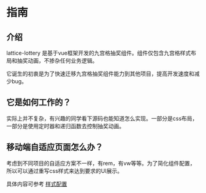 # 指南

## 介绍

lattice-lottery 是基于vue框架开发的九宫格抽奖组件。组件仅包含九宫格样式布局和抽奖动画，不掺杂任何业务逻辑。

它诞生的初衷是为了快速迁移九宫格抽奖组件能力到其他项目，提高开发速度和减少bug。

## 它是如何工作的？

实际上并不复杂，有兴趣的同学看下源码也能知道怎么实现。一部分是css布局，一部分是使用定时器和递归函数去控制抽奖动画。

## 移动端自适应页面怎么办？

考虑到不同项目的自适应方案不一样，有rem，有vw等等。为了简化组件配置，所以可以通过重写css样式来达到要求的UI展示。

具体内容可参考 [样式配置](/guide/option.html#样式配置)